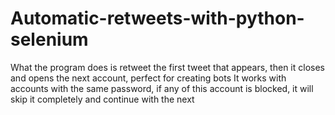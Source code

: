 
# Automatic-retweets-with-python-selenium
What the program does is retweet the first tweet that appears, then it closes and opens the next account, perfect for creating bots
It works with accounts with the same password, if any of this account is blocked, it will skip it completely and continue with the next

